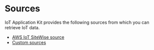 # Sources

IoT Application Kit provides the following sources from which you can retrieve IoT data.

* [AWS IoT SiteWise source](https://github.com/awslabs/iot-app-kit/tree/main/docs/AWSIoTSiteWiseSource.md)
* [Custom sources](https://github.com/awslabs/iot-app-kit/tree/main/docs/CustomSources.md)

